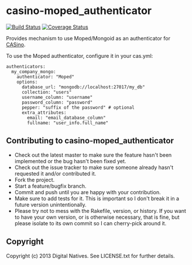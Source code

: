 # casino-moped_authenticator
[![Build Status](https://travis-ci.org/digitalnatives/casino-moped_authenticator.svg?branch=master)](https://travis-ci.org/digitalnatives/casino-moped_authenticator)
[![Coverage Status](https://img.shields.io/coveralls/digitalnatives/casino-moped_authenticator.svg)](https://coveralls.io/r/digitalnatives/casino-moped_authenticator?branch=master)

Provides mechanism to use Moped/Mongoid as an authenticator for [CASino](https://github.com/rbCAS/CASino).

To use the Moped authenticator, configure it in your cas.yml:

    authenticators:
      my_company_mongo:
        authenticator: "Moped"
        options:
          database_url: "mongodb://localhost:27017/my_db"
          collection: "users"
          username_column: "username"
          password_column: "password"
          pepper: "suffix of the password" # optional
          extra_attributes:
            email: "email_database_column"
            fullname: "user_info.full_name"

## Contributing to casino-moped_authenticator

* Check out the latest master to make sure the feature hasn't been implemented
  or the bug hasn't been fixed yet.
* Check out the issue tracker to make sure someone already hasn't requested it
  and/or contributed it.
* Fork the project.
* Start a feature/bugfix branch.
* Commit and push until you are happy with your contribution.
* Make sure to add tests for it. This is important so I don't break it in
  a future version unintentionally.
* Please try not to mess with the Rakefile, version, or history. If you want to
  have your own version, or is otherwise necessary, that is fine, but please
  isolate to its own commit so I can cherry-pick around it.

## Copyright

Copyright (c) 2013 Digital Natives. See LICENSE.txt for further details.

